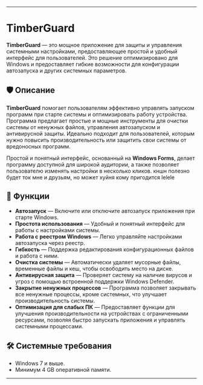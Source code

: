 

---

# TimberGuard

**TimberGuard** — это мощное приложение для защиты и управления системными настройками, предоставляющее простой и удобный интерфейс для пользователей. Это решение оптимизировано для Windows и предоставляет гибкие возможности для конфигурации автозапуска и других системных параметров.

## 🛡️ Описание

**TimberGuard** помогает пользователям эффективно управлять запуском программ при старте системы и оптимизировать работу устройства. Программа предлагает простые и мощные инструменты для очистки системы от ненужных файлов, управления автозапуском и антивирусной защиты. Идеально подходит для пользователей, которым нужно повысить производительность или защитить свои системы от вредоносных программ.

Простой и понятный интерфейс, основанный на **Windows Forms**, делает программу доступной для широкой аудитории, а также позволяет пользователю изменять настройки в несколько кликов.
кншн полезно будет ток мне и друзьям, но может хуйня кому пригодится lelele

## 🚀 Функции

- **Автозапуск** — Включите или отключите автозапуск приложения при старте Windows.
- **Простота использования** — Удобный и понятный интерфейс для работы с настройками системы.
- **Работа с реестром Windows** — Легко управляйте настройками автозапуска через реестр.
- **Гибкость** — Поддержка редактирования конфигурационных файлов и работа с ними.
- **Очистка системы** — Автоматически удаляет мусорные файлы, временные файлы и кеш, чтобы освободить место на диске.
- **Антивирусная защита** — Проверяет систему на наличие вирусов и угроз с помощью встроенной поддержки Windows Defender.
- **Закрытие ненужных процессов** — Программа позволяет закрывать все ненужные процессы, кроме системных, что улучшает производительность системы.
- **Оптимизация для слабых ПК** — Предоставляет функции для улучшения производительности на устройствах с ограниченными ресурсами, позволяя быстро запускать приложения и управлять системными процессами.


## 🛠️ Системные требования

- Windows 7 и выше.
- Минимум 4 GB оперативной памяти.

---
